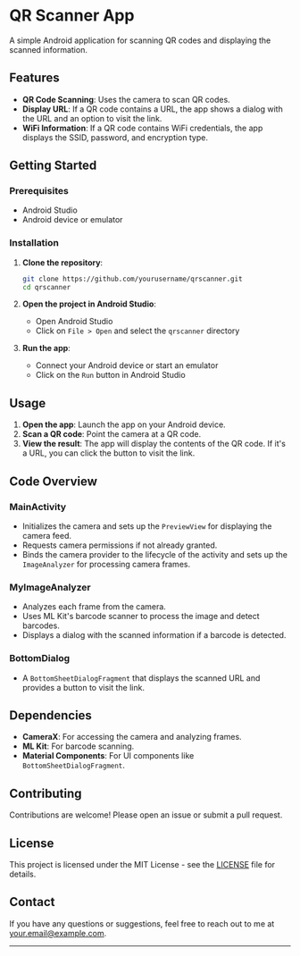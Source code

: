 # QR Scanner App

A simple Android application for scanning QR codes and displaying the scanned information.

## Features

- **QR Code Scanning**: Uses the camera to scan QR codes.
- **Display URL**: If a QR code contains a URL, the app shows a dialog with the URL and an option to visit the link.
- **WiFi Information**: If a QR code contains WiFi credentials, the app displays the SSID, password, and encryption type.

## Getting Started

### Prerequisites

- Android Studio
- Android device or emulator

### Installation

1. **Clone the repository**:
    ```sh
    git clone https://github.com/yourusername/qrscanner.git
    cd qrscanner
    ```

2. **Open the project in Android Studio**:
    - Open Android Studio
    - Click on `File > Open` and select the `qrscanner` directory

3. **Run the app**:
    - Connect your Android device or start an emulator
    - Click on the `Run` button in Android Studio

## Usage

1. **Open the app**: Launch the app on your Android device.
2. **Scan a QR code**: Point the camera at a QR code.
3. **View the result**: The app will display the contents of the QR code. If it's a URL, you can click the button to visit the link.

## Code Overview

### MainActivity

- Initializes the camera and sets up the `PreviewView` for displaying the camera feed.
- Requests camera permissions if not already granted.
- Binds the camera provider to the lifecycle of the activity and sets up the `ImageAnalyzer` for processing camera frames.

### MyImageAnalyzer

- Analyzes each frame from the camera.
- Uses ML Kit's barcode scanner to process the image and detect barcodes.
- Displays a dialog with the scanned information if a barcode is detected.

### BottomDialog

- A `BottomSheetDialogFragment` that displays the scanned URL and provides a button to visit the link.

## Dependencies

- **CameraX**: For accessing the camera and analyzing frames.
- **ML Kit**: For barcode scanning.
- **Material Components**: For UI components like `BottomSheetDialogFragment`.

## Contributing

Contributions are welcome! Please open an issue or submit a pull request.

## License

This project is licensed under the MIT License - see the [LICENSE](LICENSE) file for details.

## Contact

If you have any questions or suggestions, feel free to reach out to me at [your.email@example.com](mailto:your.email@example.com).

---
